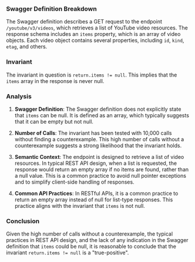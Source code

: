 ### Swagger Definition Breakdown

The Swagger definition describes a GET request to the endpoint `/youtube/v3/videos`, which retrieves a list of YouTube video resources. The response schema includes an `items` property, which is an array of video objects. Each video object contains several properties, including `id`, `kind`, `etag`, and others.

### Invariant

The invariant in question is `return.items != null`. This implies that the `items` array in the response is never null.

### Analysis

1. **Swagger Definition**: The Swagger definition does not explicitly state that `items` can be null. It is defined as an array, which typically suggests that it can be empty but not null.

2. **Number of Calls**: The invariant has been tested with 10,000 calls without finding a counterexample. This high number of calls without a counterexample suggests a strong likelihood that the invariant holds.

3. **Semantic Context**: The endpoint is designed to retrieve a list of video resources. In typical REST API design, when a list is requested, the response would return an empty array if no items are found, rather than a null value. This is a common practice to avoid null pointer exceptions and to simplify client-side handling of responses.

4. **Common API Practices**: In RESTful APIs, it is a common practice to return an empty array instead of null for list-type responses. This practice aligns with the invariant that `items` is not null.

### Conclusion

Given the high number of calls without a counterexample, the typical practices in REST API design, and the lack of any indication in the Swagger definition that `items` could be null, it is reasonable to conclude that the invariant `return.items != null` is a "true-positive".
